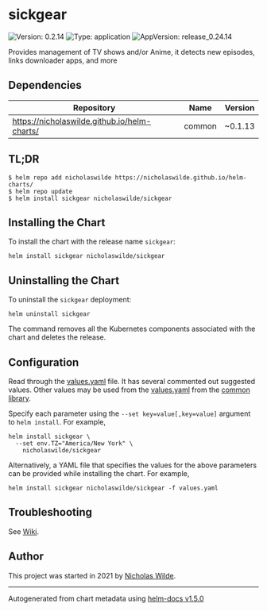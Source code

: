 # sickgear

![Version: 0.2.14](https://img.shields.io/badge/Version-0.2.14-informational?style=flat-square) ![Type: application](https://img.shields.io/badge/Type-application-informational?style=flat-square) ![AppVersion: release_0.24.14](https://img.shields.io/badge/AppVersion-release_0.24.14-informational?style=flat-square)

Provides management of TV shows and/or Anime, it detects new episodes, links downloader apps, and more

## Dependencies

| Repository | Name | Version |
|------------|------|---------|
| https://nicholaswilde.github.io/helm-charts/ | common | ~0.1.13 |

## TL;DR
```console
$ helm repo add nicholaswilde https://nicholaswilde.github.io/helm-charts/
$ helm repo update
$ helm install sickgear nicholaswilde/sickgear
```

## Installing the Chart
To install the chart with the release name `sickgear`:
```console
helm install sickgear nicholaswilde/sickgear
```

## Uninstalling the Chart
To uninstall the `sickgear` deployment:
```console
helm uninstall sickgear
```
The command removes all the Kubernetes components associated with the chart and deletes the release.

## Configuration

Read through the [values.yaml](./values.yaml) file. It has several commented out suggested values.
Other values may be used from the [values.yaml](../common/values.yaml) from the [common library](../common).

Specify each parameter using the `--set key=value[,key=value]` argument to `helm install`. For example,
```console
helm install sickgear \
  --set env.TZ="America/New York" \
    nicholaswilde/sickgear
```

Alternatively, a YAML file that specifies the values for the above parameters can be provided while installing the chart.
For example,
```console
helm install sickgear nicholaswilde/sickgear -f values.yaml
```

## Troubleshooting
See [Wiki](https://github.com/nicholaswilde/helm-charts/wiki/Troubleshooting).

## Author
This project was started in 2021 by [Nicholas Wilde](https://github.com/nicholaswilde).

----------------------------------------------
Autogenerated from chart metadata using [helm-docs v1.5.0](https://github.com/norwoodj/helm-docs/releases/v1.5.0)
